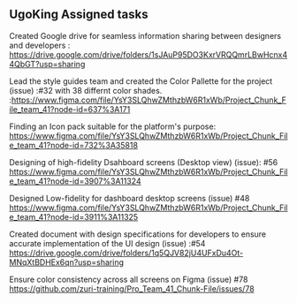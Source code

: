 ## UgoKing Assigned tasks

Created Google drive for seamless information sharing between designers and developers : https://drive.google.com/drive/folders/1sJAuP95DO3KxrVRQQmrLBwHcnx44QbGT?usp=sharing

Lead the style guides team and created the Color Pallette for the project (issue) :#32 with 38 differnt color shades. :https://www.figma.com/file/YsY3SLQhwZMthzbW6R1xWb/Project_Chunk_File_team_41?node-id=637%3A171

Finding an Icon pack suitable for the platform's purpose:
https://www.figma.com/file/YsY3SLQhwZMthzbW6R1xWb/Project_Chunk_File_team_41?node-id=732%3A35818

Designing of high-fidelity Dsahboard screens (Desktop view) (issue): #56
https://www.figma.com/file/YsY3SLQhwZMthzbW6R1xWb/Project_Chunk_File_team_41?node-id=3907%3A11324

Designed Low-fidelity for dashboard desktop screens (issue) #48 
https://www.figma.com/file/YsY3SLQhwZMthzbW6R1xWb/Project_Chunk_File_team_41?node-id=3911%3A11325

Created document with design specifications for developers to ensure accurate implementation of the UI design (issue) :#54
https://drive.google.com/drive/folders/1q5QJV82jU4UFxDu4Ot-MNqXtBDHEx6qn?usp=sharing

Ensure color consistency across all screens on Figma (issue) #78
https://github.com/zuri-training/Pro_Team_41_Chunk-File/issues/78


